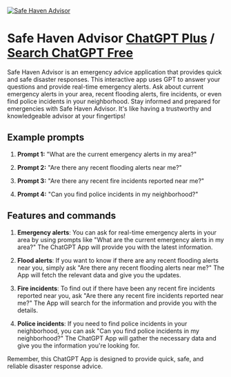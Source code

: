 
[![Safe Haven Advisor](https://files.oaiusercontent.com/file-BhbqsmIz5pUOdXBPXSlaILif?se=2123-10-17T03%3A35%3A41Z&sp=r&sv=2021-08-06&sr=b&rscc=max-age%3D31536000%2C%20immutable&rscd=attachment%3B%20filename%3D52114590-a3c9-439c-8f6f-a40a9ad6b847.png&sig=YUZoajimsFsVYgE4WDsvm3eJE7/N4BYmGzq8sxkfcU0%3D)](https://chat.openai.com/g/g-7NkQtY5aX-safe-haven-advisor)

# Safe Haven Advisor [ChatGPT Plus](https://chat.openai.com/g/g-7NkQtY5aX-safe-haven-advisor) / [Search ChatGPT Free](https://gptcall.net/index.html#/?search=Safe%20Haven%20Advisor)

Safe Haven Advisor is an emergency advice application that provides quick and safe disaster responses. This interactive app uses GPT to answer your questions and provide real-time emergency alerts. Ask about current emergency alerts in your area, recent flooding alerts, fire incidents, or even find police incidents in your neighborhood. Stay informed and prepared for emergencies with Safe Haven Advisor. It's like having a trustworthy and knowledgeable advisor at your fingertips!

## Example prompts

1. **Prompt 1:** "What are the current emergency alerts in my area?"

2. **Prompt 2:** "Are there any recent flooding alerts near me?"

3. **Prompt 3:** "Are there any recent fire incidents reported near me?"

4. **Prompt 4:** "Can you find police incidents in my neighborhood?"

## Features and commands

1. **Emergency alerts**: You can ask for real-time emergency alerts in your area by using prompts like "What are the current emergency alerts in my area?" The ChatGPT App will provide you with the latest information.

2. **Flood alerts**: If you want to know if there are any recent flooding alerts near you, simply ask "Are there any recent flooding alerts near me?" The App will fetch the relevant data and give you the updates.

3. **Fire incidents**: To find out if there have been any recent fire incidents reported near you, ask "Are there any recent fire incidents reported near me?" The App will search for the information and provide you with the details.

4. **Police incidents**: If you need to find police incidents in your neighborhood, you can ask "Can you find police incidents in my neighborhood?" The ChatGPT App will gather the necessary data and give you the information you're looking for.

Remember, this ChatGPT App is designed to provide quick, safe, and reliable disaster response advice.


